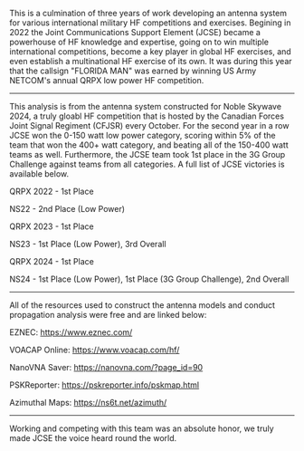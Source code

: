 This is a culmination of three years of work developing an antenna system for various international military HF competitions and exercises. Begining in 2022 the Joint Communications Support Element (JCSE) became a powerhouse of HF knowledge and expertise, going on to win multiple international competitions, become a key player in global HF exercises, and even establish a multinational HF exercise of its own. It was during this year that the callsign "FLORIDA MAN" was earned by winning US Army NETCOM's annual QRPX low power HF competition.

_____________________________________________________________________________________________________________________________________________________________________________________________________________________
 
This analysis is from the antenna system constructed for Noble Skywave 2024, a truly gloabl HF competition that is hosted by the Canadian Forces Joint Signal Regiment (CFJSR) every October. For the second year in a row JCSE won the 0-150 watt low power category, scoring within 5% of the team that won the 400+ watt category, and beating all of the 150-400 watt teams as well. Furthermore, the JCSE team took 1st place in the 3G Group Challenge against teams from all categories. A full list of JCSE victories is available below. 


  QRPX 2022 - 1st Place
  
  NS22 - 2nd Place (Low Power)
  
  QRPX 2023 - 1st Place
  
  NS23 - 1st Place (Low Power), 3rd Overall
  
  QRPX 2024 - 1st Place
  
  NS24 - 1st Place (Low Power), 1st Place (3G Group Challenge), 2nd Overall
	 
_____________________________________________________________________________________________________________________________________________________________________________________________________________________
  
All of the resources used to construct the antenna models and conduct propagation analysis were free and are linked below:
  
  
  EZNEC: https://www.eznec.com/
  
  VOACAP Online: https://www.voacap.com/hf/
  
  NanoVNA Saver: https://nanovna.com/?page_id=90
  
  PSKReporter: https://pskreporter.info/pskmap.html
  
  Azimuthal Maps: https://ns6t.net/azimuth/  

_____________________________________________________________________________________________________________________________________________________________________________________________________________________

Working and competing with this team was an absolute honor, we truly made JCSE the voice heard round the world. 
